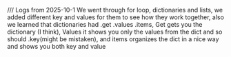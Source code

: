 /// Logs from 2025-10-1
We went through for loop, dictionaries and lists, we added different key and values for them to see how they work together, also we learned that dictionaries had .get .values .items, 
Get gets you the dictionary (I think), Values it shows you only the values from the dict and so should .key(might be mistaken), and items organizes the dict in a nice way and shows you both key and value 
